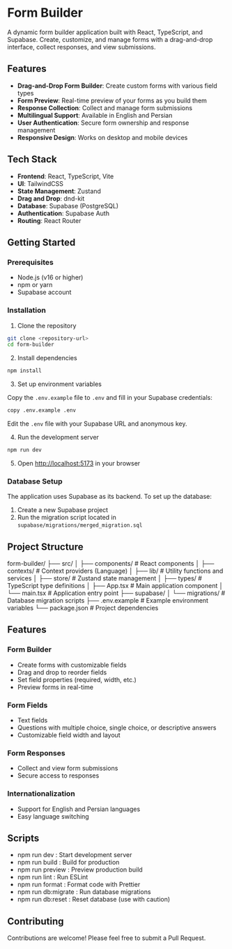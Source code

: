 # Form Builder

A dynamic form builder application built with React, TypeScript, and Supabase. Create, customize, and manage forms with a drag-and-drop interface, collect responses, and view submissions.

## Features

- **Drag-and-Drop Form Builder**: Create custom forms with various field types
- **Form Preview**: Real-time preview of your forms as you build them
- **Response Collection**: Collect and manage form submissions
- **Multilingual Support**: Available in English and Persian
- **User Authentication**: Secure form ownership and response management
- **Responsive Design**: Works on desktop and mobile devices

## Tech Stack

- **Frontend**: React, TypeScript, Vite
- **UI**: TailwindCSS
- **State Management**: Zustand
- **Drag and Drop**: dnd-kit
- **Database**: Supabase (PostgreSQL)
- **Authentication**: Supabase Auth
- **Routing**: React Router

## Getting Started

### Prerequisites

- Node.js (v16 or higher)
- npm or yarn
- Supabase account

### Installation

1. Clone the repository

```bash
git clone <repository-url>
cd form-builder
```

2. Install dependencies

```bash
npm install
```

3. Set up environment variables

Copy the `.env.example` file to `.env` and fill in your Supabase credentials:

```bash
copy .env.example .env
```

Edit the `.env` file with your Supabase URL and anonymous key.

4. Run the development server

```bash
npm run dev
```

5. Open [http://localhost:5173](http://localhost:5173) in your browser

### Database Setup

The application uses Supabase as its backend. To set up the database:

1. Create a new Supabase project
2. Run the migration script located in `supabase/migrations/merged_migration.sql`

## Project Structure

form-builder/
├── src/
│   ├── components/       # React components
│   ├── contexts/         # Context providers (Language)
│   ├── lib/              # Utility functions and services
│   ├── store/            # Zustand state management
│   ├── types/            # TypeScript type definitions
│   ├── App.tsx           # Main application component
│   └── main.tsx          # Application entry point
├── supabase/
│   └── migrations/       # Database migration scripts
├── .env.example          # Example environment variables
└── package.json          # Project dependencies

## Features
### Form Builder
- Create forms with customizable fields
- Drag and drop to reorder fields
- Set field properties (required, width, etc.)
- Preview forms in real-time
### Form Fields
- Text fields
- Questions with multiple choice, single choice, or descriptive answers
- Customizable field width and layout
### Form Responses
- Collect and view form submissions
- Secure access to responses
### Internationalization
- Support for English and Persian languages
- Easy language switching
## Scripts
- npm run dev : Start development server
- npm run build : Build for production
- npm run preview : Preview production build
- npm run lint : Run ESLint
- npm run format : Format code with Prettier
- npm run db:migrate : Run database migrations
- npm run db:reset : Reset database (use with caution)

## Contributing
Contributions are welcome! Please feel free to submit a Pull Request.